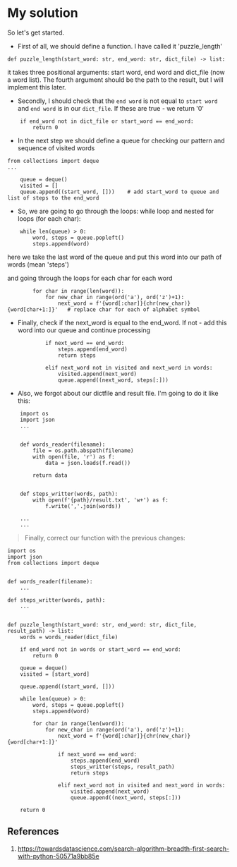 # My solution

So let's get started.
* First of all, we should define a function. I have called it 'puzzle_length'

```
def puzzle_length(start_word: str, end_word: str, dict_file) -> list:
```

it takes three positional arguments: start word, end word and dict_file (now a word list). The fourth argument should be
the path to the result, but I will implement this later.

* Secondly, I should check that the `end word` is not equal to `start word` and `end word` is in our `dict_file`. If these are true - we return '0'

```
    if end_word not in dict_file or start_word == end_word:
        return 0
```

* In the next step we should define a queue for checking our pattern and sequence of visited words

```
from collections import deque
...

    queue = deque()
    visited = []
    queue.append((start_word, []))    # add start_word to queue and list of steps to the end_word

```

* So, we are going to go through the loops: while loop and nested for loops (for each char):

```
    while len(queue) > 0:
        word, steps = queue.popleft()
        steps.append(word)
```
here we take the last word of the queue and put this word into our path of words (mean 'steps')

and going through the loops for each char for each word

```
        for char in range(len(word)):
            for new_char in range(ord('a'), ord('z')+1):
                next_word = f'{word[:char]}{chr(new_char)}{word[char+1:]}'   # replace char for each of alphabet symbol
```

* Finally, check if the next_word is equal to the end_word. If not - add this word into our queue and continue processing

```
            if next_word == end_word:
                steps.append(end_word)
                return steps

            elif next_word not in visited and next_word in words:
                visited.append(next_word)
                queue.append((next_word, steps[:]))
```

* Also, we forgot about our dictfile and result file. I'm going to do it like this:

```
    import os
    import json
    ...


    def words_reader(filename):
        file = os.path.abspath(filename)
        with open(file, 'r') as f:
            data = json.loads(f.read())

        return data


    def steps_writter(words, path):
        with open(f'{path}/result.txt', 'w+') as f:
            f.write(','.join(words))
    
    ...
    ...
```

> Finally, correct our function with the previous changes:

```
import os
import json
from collections import deque


def words_reader(filename):
    ...

def steps_writter(words, path):
    ...


def puzzle_length(start_word: str, end_word: str, dict_file, result_path) -> list:
    words = words_reader(dict_file)

    if end_word not in words or start_word == end_word:
        return 0

    queue = deque()
    visited = [start_word]

    queue.append((start_word, []))

    while len(queue) > 0:
        word, steps = queue.popleft()
        steps.append(word)

        for char in range(len(word)):
            for new_char in range(ord('a'), ord('z')+1):
                next_word = f'{word[:char]}{chr(new_char)}{word[char+1:]}'

                if next_word == end_word:
                    steps.append(end_word)
                    steps_writter(steps, result_path)
                    return steps

                elif next_word not in visited and next_word in words:
                    visited.append(next_word)
                    queue.append((next_word, steps[:]))

    return 0
```

## References
1. https://towardsdatascience.com/search-algorithm-breadth-first-search-with-python-50571a9bb85e